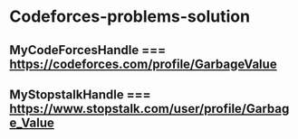 # Codeforces-problems-solution

## MyCodeForcesHandle === https://codeforces.com/profile/GarbageValue

## MyStopstalkHandle === https://www.stopstalk.com/user/profile/Garbage_Value
